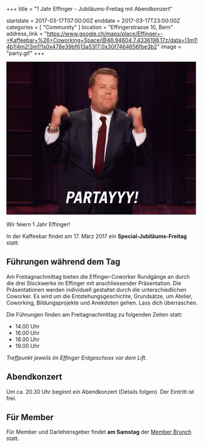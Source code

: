 +++
title = "1 Jahr Effinger - Jubiläums-Freitag mit Abendkonzert"

startdate = 2017-03-17T07:00:00Z
enddate = 2017-03-17T23:00:00Z
categories = [ "Community" ]
location = "Effingerstrasse 10, Bern"
address_link = "https://www.google.ch/maps/place/Effinger+-+Kaffeebar+%26+Coworking+Space/@46.94604,7.4336198,17z/data=!3m1!4b1!4m2!3m1!1s0x478e39bf613a53f7:0x30f7464656fbe3b2"
image = "party.gif"
+++

![Effinger Party](party.gif)

Wir feiern 1 Jahr Effinger!

In der Kaffeebar findet am 17. März 2017 ein **Special-Jubiläums-Freitag** statt:


## Führungen während dem Tag

Am Freitagnachmittag bieten die Effinger-Coworker Rundgänge an durch die drei Stockwerke im Effinger mit anschliessender Präsentation. Die Präsentationen werden individuell gestaltet durch die unterschiedlichen Coworker. Es wird um die Entstehungsgeschichte, Grundsätze, um Atelier, Coworking, Bildungsprojekte und Anekdoten gehen. Lass dich überraschen.

Die Führungen finden am Freitagnachmittag zu folgenden Zeiten statt:

* 14.00 Uhr
* 16.00 Uhr
* 18.00 Uhr
* 19.00 Uhr

*Treffpunkt jeweils im Effinger Erdgeschoss vor dem Lift.*


## Abendkonzert

Um ca. 20.30 Uhr beginnt ein Abendkonzert (Details folgen). Der Eintritt ist frei.


## Für Member

Für Member und Darlehensgeber findet **am Samstag** der [Member Brunch](/events/100107/) statt.
